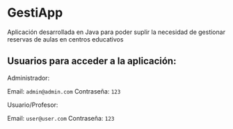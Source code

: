 # GestiApp

Aplicación desarrollada en Java para poder suplir la necesidad de gestionar reservas de aulas en centros educativos

## Usuarios para acceder a la aplicación:

Administrador:

Email: `admin@admin.com`
Contraseña: `123`

Usuario/Profesor:

Email: `user@user.com`
Contraseña: `123`
